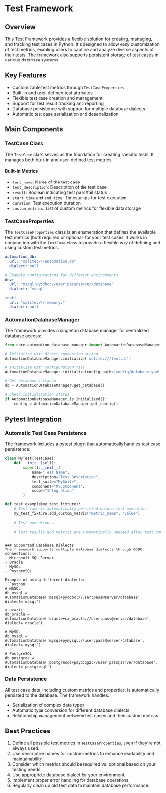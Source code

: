 # Test Framework

## Overview
This Test Framework provides a flexible solution for creating, managing, and tracking test cases in Python. 
It's designed to allow easy customization of test metrics, enabling users to capture and analyze diverse aspects of their tests.
The framework also supports persistent storage of test cases in various database systems.

## Key Features
- Customizable test metrics through `TestCaseProperties`
- Built-in and user-defined test attributes
- Flexible test case creation and management
- Support for test result tracking and reporting
- Database persistence with support for multiple database dialects
- Automatic test case serialization and deserialization

## Main Components

### TestCase Class
The `TestCase` class serves as the foundation for creating specific tests. It manages both built-in and user-defined test metrics.

#### Built-in Metrics
- `test_name`: Name of the test case
- `test_description`: Description of the test case
- `result`: Boolean indicating test pass/fail status
- `start_time` and `end_time`: Timestamps for test execution
- `duration`: Test execution duration
- `custom_metrics`: List of custom metrics for flexible data storage

### TestCaseProperties
The `TestCaseProperties` class is an enumeration that defines the available test metrics (both required or optional) 
for your test cases. It works in conjunction with the `TestCase` class to provide a flexible way of defining 
and using custom test metrics.

```yaml
automation_db:
  url: "sqlite:///automation.db"
  dialect: null

# Example configurations for different environments
dev:
  url: "mssql+pyodbc://user:pass@server/database"
  dialect: "mssql"

test:
  url: "sqlite:///:memory:"
  dialect: null
```

### AutomationDatabaseManager
The framework provides a singleton database manager for centralized database access:

```python
from core.automation_database_manager import AutomationDatabaseManager

# Initialize with direct connection string
AutomationDatabaseManager.initialize('sqlite:///test.db')

# Initialize with configuration file
AutomationDatabaseManager.initialize(config_path='config/database.yaml')

# Get database instance
db = AutomationDatabaseManager.get_database()

# Check initialization status
if AutomationDatabaseManager.is_initialized():
    config = AutomationDatabaseManager.get_config()
```

## Pytest Integration

### Automatic Test Case Persistence
The framework includes a pytest plugin that automatically handles test case persistence:

```python
class MyTest(TestCase):
    def __init__(self):
        super().__init__(
            name="Test Name",
            description="Test Description",
            test_suite="MySuite",
            component="MyComponent",
            scope="Integration"
        )

def test_example(my_test_fixture):
    # Test case is automatically persisted before test execution
    my_test_fixture.add_custom_metric("metric_name", "value")
    
    # Test execution...
    
    # Test results and metrics are automatically updated after test completion
```
```

### Supported Database Dialects
The framework supports multiple database dialects through ODBC connections:
- Microsoft SQL Server
- Oracle
- MySQL
- PostgreSQL

Example of using different dialects:
```python
# MSSQL
db_mssql = AutomationDatabase('mssql+pyodbc://user:pass@server/database', dialect='mssql')

# Oracle
db_oracle = AutomationDatabase('oracle+cx_oracle://user:pass@server/database', dialect='oracle')

# MySQL
db_mysql = AutomationDatabase('mysql+pymysql://user:pass@server/database', dialect='mysql')

# PostgreSQL
db_postgres = AutomationDatabase('postgresql+psycopg2://user:pass@server/database', dialect='postgresql')
```

### Data Persistence
All test case data, including custom metrics and properties, is automatically persisted to the database. The framework handles:
- Serialization of complex data types
- Automatic type conversion for different database dialects
- Relationship management between test cases and their custom metrics


## Best Practices
1. Define all possible test metrics in `TestCaseProperties`, even if they're not always used.
2. Use descriptive names for custom metrics to enhance readability and maintainability.
3. Consider which metrics should be required vs. optional based on your testing needs.
4. Use appropriate database dialect for your environment.
5. Implement proper error handling for database operations.
6. Regularly clean up old test data to maintain database performance.